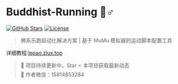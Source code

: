 # Buddhist-Running 🏃♂️

[![GitHub Stars](https://img.shields.io/github/stars/ZluxYao/Buddhist-Running?style=social)](https://github.com/ZluxYao/Buddhist-Running)
[![License](https://img.shields.io/badge/License-MIT-blue.svg)](https://opensource.org/licenses/MIT)


> 佛系乐跑自动化解决方案 | 基于 MuMu 模拟器的运动脚本配置工具

详细教程:[lepao.zlux.top](lepao.zlux.top)

> 📌 项目持续更新中，Star ⭐ 本项目获取最新动态  
> 📧 作者微信：15814853284
